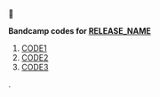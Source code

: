 :floppy_disk:

**Bandcamp codes for [RELEASE_NAME](RELEASE_LINK)**

1. [CODE1](https://spartalien.bandcamp.com/yum?code=CODE1)
2. [CODE2](https://spartalien.bandcamp.com/yum?code=CODE2)
3. [CODE3](https://spartalien.bandcamp.com/yum?code=CODE3)

.
